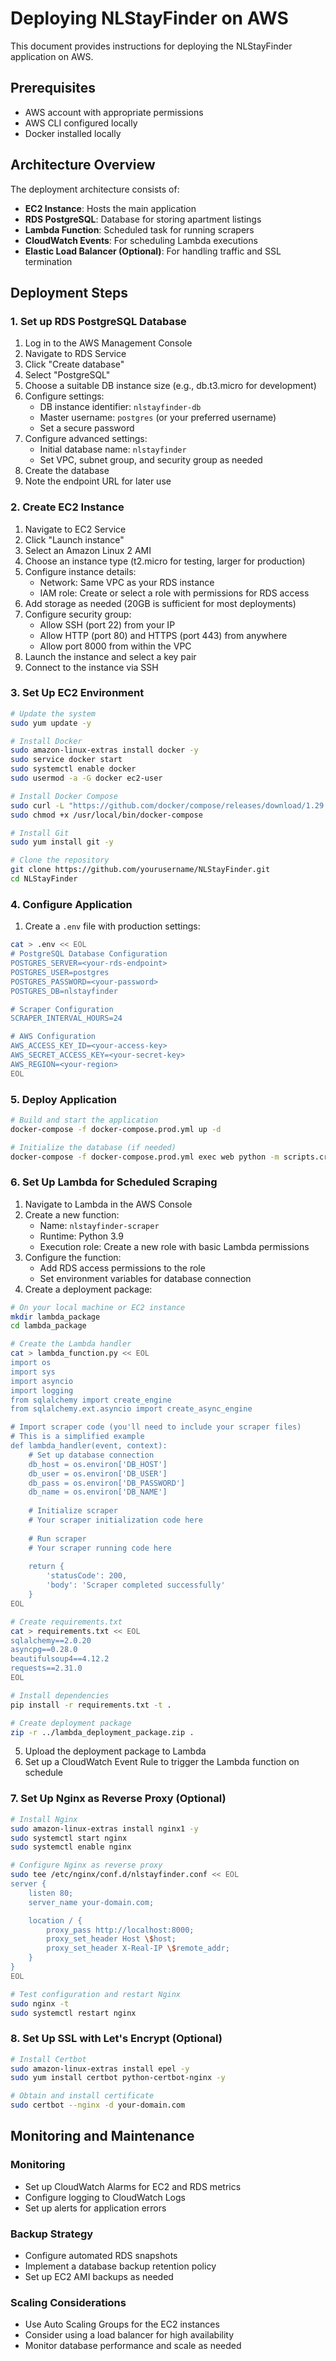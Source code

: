 # Deploying NLStayFinder on AWS

This document provides instructions for deploying the NLStayFinder application on AWS.

## Prerequisites

- AWS account with appropriate permissions
- AWS CLI configured locally
- Docker installed locally

## Architecture Overview

The deployment architecture consists of:

- **EC2 Instance**: Hosts the main application
- **RDS PostgreSQL**: Database for storing apartment listings
- **Lambda Function**: Scheduled task for running scrapers
- **CloudWatch Events**: For scheduling Lambda executions
- **Elastic Load Balancer (Optional)**: For handling traffic and SSL termination

## Deployment Steps

### 1. Set up RDS PostgreSQL Database

1. Log in to the AWS Management Console
2. Navigate to RDS Service
3. Click "Create database"
4. Select "PostgreSQL"
5. Choose a suitable DB instance size (e.g., db.t3.micro for development)
6. Configure settings:
   - DB instance identifier: `nlstayfinder-db`
   - Master username: `postgres` (or your preferred username)
   - Set a secure password
7. Configure advanced settings:
   - Initial database name: `nlstayfinder`
   - Set VPC, subnet group, and security group as needed
8. Create the database
9. Note the endpoint URL for later use

### 2. Create EC2 Instance

1. Navigate to EC2 Service
2. Click "Launch instance"
3. Select an Amazon Linux 2 AMI
4. Choose an instance type (t2.micro for testing, larger for production)
5. Configure instance details:
   - Network: Same VPC as your RDS instance
   - IAM role: Create or select a role with permissions for RDS access
6. Add storage as needed (20GB is sufficient for most deployments)
7. Configure security group:
   - Allow SSH (port 22) from your IP
   - Allow HTTP (port 80) and HTTPS (port 443) from anywhere
   - Allow port 8000 from within the VPC
8. Launch the instance and select a key pair
9. Connect to the instance via SSH

### 3. Set Up EC2 Environment

```bash
# Update the system
sudo yum update -y

# Install Docker
sudo amazon-linux-extras install docker -y
sudo service docker start
sudo systemctl enable docker
sudo usermod -a -G docker ec2-user

# Install Docker Compose
sudo curl -L "https://github.com/docker/compose/releases/download/1.29.2/docker-compose-$(uname -s)-$(uname -m)" -o /usr/local/bin/docker-compose
sudo chmod +x /usr/local/bin/docker-compose

# Install Git
sudo yum install git -y

# Clone the repository
git clone https://github.com/yourusername/NLStayFinder.git
cd NLStayFinder
```

### 4. Configure Application

1. Create a `.env` file with production settings:

```bash
cat > .env << EOL
# PostgreSQL Database Configuration
POSTGRES_SERVER=<your-rds-endpoint>
POSTGRES_USER=postgres
POSTGRES_PASSWORD=<your-password>
POSTGRES_DB=nlstayfinder

# Scraper Configuration
SCRAPER_INTERVAL_HOURS=24

# AWS Configuration
AWS_ACCESS_KEY_ID=<your-access-key>
AWS_SECRET_ACCESS_KEY=<your-secret-key>
AWS_REGION=<your-region>
EOL
```

### 5. Deploy Application

```bash
# Build and start the application
docker-compose -f docker-compose.prod.yml up -d

# Initialize the database (if needed)
docker-compose -f docker-compose.prod.yml exec web python -m scripts.create_tables
```

### 6. Set Up Lambda for Scheduled Scraping

1. Navigate to Lambda in the AWS Console
2. Create a new function:
   - Name: `nlstayfinder-scraper`
   - Runtime: Python 3.9
   - Execution role: Create a new role with basic Lambda permissions
3. Configure the function:
   - Add RDS access permissions to the role
   - Set environment variables for database connection
4. Create a deployment package:

```bash
# On your local machine or EC2 instance
mkdir lambda_package
cd lambda_package

# Create the Lambda handler
cat > lambda_function.py << EOL
import os
import sys
import asyncio
import logging
from sqlalchemy import create_engine
from sqlalchemy.ext.asyncio import create_async_engine

# Import scraper code (you'll need to include your scraper files)
# This is a simplified example
def lambda_handler(event, context):
    # Set up database connection
    db_host = os.environ['DB_HOST']
    db_user = os.environ['DB_USER']
    db_pass = os.environ['DB_PASSWORD']
    db_name = os.environ['DB_NAME']
    
    # Initialize scraper 
    # Your scraper initialization code here
    
    # Run scraper
    # Your scraper running code here
    
    return {
        'statusCode': 200,
        'body': 'Scraper completed successfully'
    }
EOL

# Create requirements.txt
cat > requirements.txt << EOL
sqlalchemy==2.0.20
asyncpg==0.28.0
beautifulsoup4==4.12.2
requests==2.31.0
EOL

# Install dependencies
pip install -r requirements.txt -t .

# Create deployment package
zip -r ../lambda_deployment_package.zip .
```

5. Upload the deployment package to Lambda
6. Set up a CloudWatch Event Rule to trigger the Lambda function on schedule

### 7. Set Up Nginx as Reverse Proxy (Optional)

```bash
# Install Nginx
sudo amazon-linux-extras install nginx1 -y
sudo systemctl start nginx
sudo systemctl enable nginx

# Configure Nginx as reverse proxy
sudo tee /etc/nginx/conf.d/nlstayfinder.conf << EOL
server {
    listen 80;
    server_name your-domain.com;

    location / {
        proxy_pass http://localhost:8000;
        proxy_set_header Host \$host;
        proxy_set_header X-Real-IP \$remote_addr;
    }
}
EOL

# Test configuration and restart Nginx
sudo nginx -t
sudo systemctl restart nginx
```

### 8. Set Up SSL with Let's Encrypt (Optional)

```bash
# Install Certbot
sudo amazon-linux-extras install epel -y
sudo yum install certbot python-certbot-nginx -y

# Obtain and install certificate
sudo certbot --nginx -d your-domain.com
```

## Monitoring and Maintenance

### Monitoring

- Set up CloudWatch Alarms for EC2 and RDS metrics
- Configure logging to CloudWatch Logs
- Set up alerts for application errors

### Backup Strategy

- Configure automated RDS snapshots
- Implement a database backup retention policy
- Set up EC2 AMI backups as needed

### Scaling Considerations

- Use Auto Scaling Groups for the EC2 instances
- Consider using a load balancer for high availability
- Monitor database performance and scale as needed 